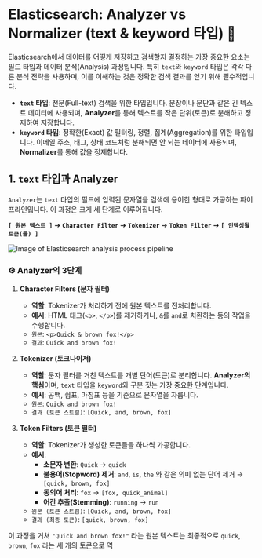 # Elasticsearch: Analyzer vs Normalizer (text & keyword 타입) 🔬

Elasticsearch에서 데이터를 어떻게 저장하고 검색할지 결정하는 가장 중요한 요소는 필드 타입과 데이터 분석(Analysis) 과정입니다. 특히 `text`와 `keyword` 타입은 각각 다른 분석 전략을 사용하며, 이를 이해하는 것은 정확한 검색 결과를 얻기 위해 필수적입니다.

- **`text` 타입**: 전문(Full-text) 검색을 위한 타입입니다. 문장이나 문단과 같은 긴 텍스트 데이터에 사용되며, **Analyzer**를 통해 텍스트를 작은 단위(토큰)로 분해하고 정제하여 저장합니다.
- **`keyword` 타입**: 정확한(Exact) 값 필터링, 정렬, 집계(Aggregation)를 위한 타입입니다. 이메일 주소, 태그, 상태 코드처럼 분해되면 안 되는 데이터에 사용되며, **Normalizer**를 통해 값을 정제합니다.

## 1. `text` 타입과 Analyzer

`Analyzer`는 `text` 타입의 필드에 입력된 문자열을 검색에 용이한 형태로 가공하는 파이프라인입니다. 이 과정은 크게 세 단계로 이루어집니다.

**`[ 원본 텍스트 ]`** ➔ **`Character Filter`** ➔ **`Tokenizer`** ➔ **`Token Filter`** ➔ **`[ 인덱싱될 토큰(들) ]`**

![Image of Elasticsearch analysis process pipeline](https://esbook.kimjmin.net/~gitbook/image?url=https%3A%2F%2F2678746270-files.gitbook.io%2F%7E%2Ffiles%2Fv0%2Fb%2Fgitbook-legacy-files%2Fo%2Fassets%252F-Ln04DaYZaDjdiR_ZsKo%252F-LntYrdKmTe441TqYAJl%252F-LntZ63SAIfHu6Q_OgzJ%252F6.2-02.png%3Falt%3Dmedia%26token%3D52213afe-e6ab-4bc2-b9e0-20027542a79e&width=768&dpr=2&quality=100&sign=783fa31&sv=2)

### ⚙️ Analyzer의 3단계

1.  **Character Filters (문자 필터)**
    - **역할**: Tokenizer가 처리하기 전에 원본 텍스트를 전처리합니다.
    - **예시**: HTML 태그(`<b>`, `</p>`)를 제거하거나, `&`를 `and`로 치환하는 등의 작업을 수행합니다.
    - `원본`: `<p>Quick & brown fox!</p>`
    - `결과`: `Quick and brown fox!`

2.  **Tokenizer (토크나이저)**
    - **역할**: 문자 필터를 거친 텍스트를 개별 단어(토큰)로 분리합니다. **Analyzer의 핵심**이며, `text` 타입을 `keyword`와 구분 짓는 가장 중요한 단계입니다.
    - **예시**: 공백, 쉼표, 마침표 등을 기준으로 문자열을 자릅니다.
    - `원본`: `Quick and brown fox!`
    - `결과 (토큰 스트림)`: `[Quick, and, brown, fox]`

3.  **Token Filters (토큰 필터)**
    - **역할**: Tokenizer가 생성한 토큰들을 하나씩 가공합니다.
    - **예시**:
        - **소문자 변환**: `Quick` → `quick`
        - **불용어(Stopword) 제거**: `and`, `is`, `the` 와 같은 의미 없는 단어 제거 → `[quick, brown, fox]`
        - **동의어 처리**: `fox` → `[fox, quick_animal]`
        - **어간 추출(Stemming)**: `running` → `run`
    - `원본 (토큰 스트림)`: `[Quick, and, brown, fox]`
    - `결과 (최종 토큰)`: `[quick, brown, fox]`

이 과정을 거쳐 `"Quick and brown fox!"` 라는 원본 텍스트는 최종적으로 `quick`, `brown`, `fox` 라는 세 개의 토큰으로 역